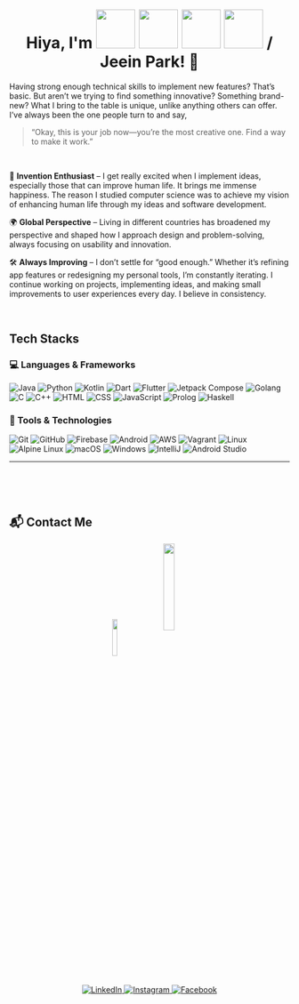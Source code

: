 <h1 align="center">
  Hiya, I'm 
  <img src="https://media.giphy.com/media/oqCQ8EeERIY6NytEDm/giphy.gif" width="70"> 
  <img src="https://media.giphy.com/media/TOLuAEdmOj1dTIKNkB/giphy.gif" width="70"> 
  <img src="https://media.giphy.com/media/TOLuAEdmOj1dTIKNkB/giphy.gif" width="70"> 
  <img src="https://media.giphy.com/media/EnOZd2heOezVbBXWlJ/giphy.gif" width="70"> 
  / Jeein Park! 👋
</h1>

Having strong enough technical skills to implement new features? That’s basic.
But aren’t we trying to find something innovative? Something brand-new?
What I bring to the table is unique, unlike anything others can offer.
I’ve always been the one people turn to and say, 
> “Okay, this is your job now—you’re the most creative one. Find a way to make it work.”

<br>

📱 **Invention Enthusiast** – I get really excited when I implement ideas, especially those that can improve human life. It brings me immense happiness. The reason I studied computer science was to achieve my vision of enhancing human life through my ideas and software development.

🌍 **Global Perspective** – Living in different countries has broadened my perspective and shaped how I approach design and problem-solving, always focusing on usability and innovation.

🛠 **Always Improving** – I don’t settle for “good enough.” Whether it’s refining app features or redesigning my personal tools, I’m constantly iterating. I continue working on projects, implementing ideas, and making small improvements to user experiences every day. I believe in consistency.

<br> 


## Tech Stacks

### 💻 Languages & Frameworks 

![Java](https://img.shields.io/badge/Java-%23ED8B00.svg?style=for-the-badge&logo=java&logoColor=white&labelColor=3ea1b5&fontWeight=bold)
![Python](https://img.shields.io/badge/Python-%233776AB.svg?style=for-the-badge&logo=python&logoColor=fabf0c)
![Kotlin](https://img.shields.io/badge/Kotlin-%238b4fe0.svg?style=for-the-badge&logo=kotlin&logoColor=ff9729)
![Dart](https://img.shields.io/badge/Dart-%230366a8.svg?style=for-the-badge&logo=dart&logoColor=5ebeff)
![Flutter](https://img.shields.io/badge/Flutter-%234eb0f2.svg?style=for-the-badge&logo=flutter&logoColor=02569B)
![Jetpack Compose](https://img.shields.io/badge/Jetpack%20Compose-%233eb051.svg?style=for-the-badge&logo=jetpack-compose&logoColor=434dd9)
![Golang](https://img.shields.io/badge/Golang-%2300ADD8.svg?style=for-the-badge&logo=go&logoColor=f5d9ba)
![C](https://img.shields.io/badge/C-%2300599C.svg?style=for-the-badge&logo=c&logoColor=b3d3e8)
![C++](https://img.shields.io/badge/C++-%2300599C.svg?style=for-the-badge&logo=c%2B%2B&logoColor=b3d3e8)
![HTML](https://img.shields.io/badge/HTML-%23E34F26.svg?style=for-the-badge&logo=html5&logoColor=white)
![CSS](https://img.shields.io/badge/CSS-%231572B6.svg?style=for-the-badge&logo=css3&logoColor=white)
![JavaScript](https://img.shields.io/badge/JavaScript-%23333634.svg?style=for-the-badge&logo=javascript&logoColor=F7DF1E)
![Prolog](https://img.shields.io/badge/Prolog-%23fa530c.svg?style=for-the-badge&logoColor=white&labelColor=fa530c&fontWeight=bold)
![Haskell](https://img.shields.io/badge/Haskell-%235D4F85.svg?style=for-the-badge&logo=haskell&logoColor=d8b6f0)


### 🧪 Tools & Technologies 

![Git](https://img.shields.io/badge/Git-%23f0ede1.svg?style=for-the-badge&logo=git&logoColor=F05032)
![GitHub](https://img.shields.io/badge/GitHub-%23333634.svg?style=for-the-badge&logo=github&logoColor=f0ede1)
![Firebase](https://img.shields.io/badge/Firebase-%23f76d11.svg?style=for-the-badge&logo=firebase&logoColor=FCC624)
![Android](https://img.shields.io/badge/Android-%2334A853.svg?style=for-the-badge&logo=android&logoColor=white)
![AWS](https://img.shields.io/badge/AWS-%23232F3E.svg?style=for-the-badge&logo=amazonwebservices&logoColor=FF9900)
![Vagrant](https://img.shields.io/badge/Vagrant-%23a8c8f0.svg?style=for-the-badge&logo=vagrant&logoColor=1d59db)
![Linux](https://img.shields.io/badge/Linux-%23FCC624.svg?style=for-the-badge&logo=linux&logoColor=333634)
![Alpine Linux](https://img.shields.io/badge/alpine%20Linux-%230D597F.svg?style=for-the-badge&logo=alpinelinux&logoColor=)
![macOS](https://img.shields.io/badge/mac%20OS-%23999999.svg?style=for-the-badge&logo=apple&logoColor=white)
![Windows](https://img.shields.io/badge/Windows-%232740ba.svg?style=for-the-badge&logo=windows&logoColor=white)
![IntelliJ](https://img.shields.io/badge/intelliJ-%23f01d67.svg?style=for-the-badge&logo=intellijidea&logoColor=7d99f0)
![Android Studio](https://img.shields.io/badge/Android%20studio-%230d89e0.svg?style=for-the-badge&logo=androidstudio&logoColor=3DDC84)

---

<br><br><br>

## 📬 Contact Me

<p align = "center"> 
    <img src="https://media.giphy.com/media/zQmknt9jBDb2LVbYfy/giphy.gif" width="13%" style="vertical-align: middle; margin-right: 10px;"> 
    <img src="https://media.giphy.com/media/KRfBgRKoKuXno1Sb4D/giphy.gif" width="20%" style="vertical-align: middle; margin-right: 10px;"> 
</p>

<p align="center">
  
  <a href="https://www.linkedin.com/in/jeein-park-36498829a" target="_blank">
    <img src="https://img.shields.io/badge/LinkedIn-%230077B5.svg?style=for-the-badge&logo=linkedin&logoColor=white" alt="LinkedIn"/>
    
  <a href="https://www.instagram.com/pji.27" target="_blank">
    <img src="https://img.shields.io/badge/Instagram-%23E4405F.svg?style=for-the-badge&logo=instagram&logoColor=white" alt="Instagram"/>
  </a>
  
  <a href="https://www.facebook.com/profile.php?id=100010788885611" target="_blank">
    <img src="https://img.shields.io/badge/Facebook-%231877F2.svg?style=for-the-badge&logo=facebook&logoColor=white" alt="Facebook"/>
  </a>

  </a>
</p>



